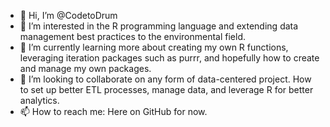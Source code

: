 - 👋 Hi, I’m @CodetoDrum
- 👀 I’m interested in the R programming language and extending data management best practices to the environmental field.
- 🌱 I’m currently learning more about creating my own R functions, leveraging iteration packages such as purrr, and hopefully how to create and manage my own packages.
- 💞️ I’m looking to collaborate on any form of data-centered project. How to set up better ETL processes, manage data, and leverage R for better analytics.
- 📫 How to reach me: Here on GitHub for now. 

<!---
CodetoDrum/CodetoDrum is a ✨ special ✨ repository because its `README.md` (this file) appears on your GitHub profile.
You can click the Preview link to take a look at your changes.
--->
